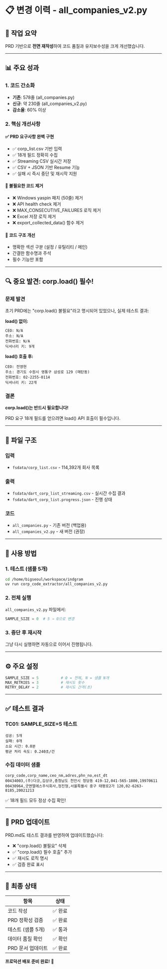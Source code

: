 # 📋 변경 이력 - all_companies_v2.py

## 🎯 작업 요약

PRD 기반으로 **전면 재작성**하여 코드 품질과 유지보수성을 크게 개선했습니다.

---

## 📊 주요 성과

### 1. 코드 간소화
- **기존**: 578줄 (all_companies.py)
- **신규**: 약 230줄 (all_companies_v2.py)
- **감소율**: 60% 이상

### 2. 핵심 개선사항

#### ✅ PRD 요구사항 완벽 구현
- ✅ corp_list.csv 기반 입력
- ✅ 18개 필드 정확히 수집
- ✅ Streaming CSV 실시간 저장
- ✅ CSV + JSON 기반 Resume 기능
- ✅ 실패 시 즉시 중단 및 재시작 지원

#### 🔧 불필요한 코드 제거
- ❌ Windows yaspin 패치 (50줄) 제거
- ❌ API health check 제거
- ❌ MAX_CONSECUTIVE_FAILURES 로직 제거
- ❌ Excel 저장 로직 제거
- ❌ export_collected_data() 함수 제거

#### 🎨 코드 구조 개선
- 명확한 섹션 구분 (설정 / 유틸리티 / 메인)
- 간결한 함수명과 주석
- 필수 기능만 포함

---

## 🔍 중요 발견: corp.load() 필수!

### 문제 발견
초기 PRD에는 "corp.load() 불필요"라고 명시되어 있었으나, 실제 테스트 결과:

**load() 없이:**
```
CEO: N/A
주소: N/A
전화번호: N/A
딕셔너리 키: 9개
```

**load() 호출 후:**
```
CEO: 전영현
주소: 경기도 수원시 영통구 삼성로 129 (매탄동)
전화번호: 02-2255-0114
딕셔너리 키: 22개
```

### 결론
**corp.load()는 반드시 필요합니다!**

PRD 요구 18개 필드를 얻으려면 load() API 호출이 필수입니다.

---

## 📁 파일 구조

### 입력
- `fsdata/corp_list.csv` - 114,392개 회사 목록

### 출력
- `fsdata/dart_corp_list_streaming.csv` - 실시간 수집 결과
- `fsdata/dart_corp_list.progress.json` - 진행 상태

### 코드
- `all_companies.py` - 기존 버전 (백업용)
- `all_companies_v2.py` - 새 버전 (권장)

---

## 🚀 사용 방법

### 1. 테스트 (샘플 5개)
```bash
cd /home/bigseoul/workspace/indgram
uv run corp_code_extractor/all_companies_v2.py
```

### 2. 전체 실행
`all_companies_v2.py` 파일에서:
```python
SAMPLE_SIZE = 0  # 5 → 0으로 변경
```

### 3. 중단 후 재시작
그냥 다시 실행하면 자동으로 이어서 진행됩니다.

---

## ⚙️ 주요 설정

```python
SAMPLE_SIZE = 5          # 0 = 전체, N = 샘플 N개
MAX_RETRIES = 3          # 재시도 횟수
RETRY_DELAY = 2          # 재시도 간격(초)
```

---

## ✅ 테스트 결과

### TC01: SAMPLE_SIZE=5 테스트
```
성공: 5개
실패: 0개
소요 시간: 0.0분
평균 처리 속도: 0.240초/건
```

### 수집 데이터 샘플
```csv
corp_code,corp_name,ceo_nm,adres,phn_no,est_dt
00434003,(주)다코,김상규,충청남도 천안시 청당동 419-12,041-565-1800,19970611
00430964,굿앤엘에스주식회사,정진형,서울특별시 중구 태평로2가 120,02-6263-8185,20021213
```

✅ 18개 필드 모두 정상 수집 확인!

---

## 📝 PRD 업데이트

PRD.md도 테스트 결과를 반영하여 업데이트했습니다:
- ❌ "corp.load() 불필요" 삭제
- ✅ "corp.load() 필수 호출" 추가
- ✅ 재시도 로직 명시
- ✅ 검증 완료 표시

---

## 🎉 최종 상태

| 항목 | 상태 |
|------|------|
| 코드 작성 | ✅ 완료 |
| PRD 정확성 검증 | ✅ 완료 |
| 테스트 (샘플 5개) | ✅ 통과 |
| 데이터 품질 확인 | ✅ 확인 |
| PRD 문서 업데이트 | ✅ 완료 |

**프로덕션 배포 준비 완료!** 🚀

